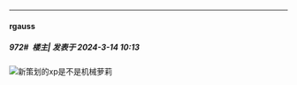 ﻿
*****

####  rgauss  
##### 972#         楼主| 发表于 2024-3-14 10:13

<img src="https://static.saraba1st.com/image/smiley/face2017/261.png" referrerpolicy="no-referrer">新策划的xp是不是机械萝莉

